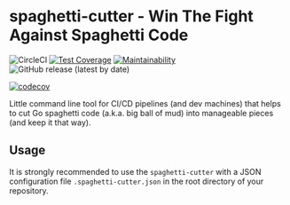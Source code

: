 # spaghetti-cutter - Win The Fight Against Spaghetti Code

![CircleCI](https://img.shields.io/circleci/build/github/flowdev/spaghetti-cutter/master)
[![Test Coverage](https://api.codeclimate.com/v1/badges/91d98c13ac5390ba6116/test_coverage)](https://codeclimate.com/github/flowdev/spaghetti-cutter/test_coverage)
[![Maintainability](https://api.codeclimate.com/v1/badges/91d98c13ac5390ba6116/maintainability)](https://codeclimate.com/github/flowdev/spaghetti-cutter/maintainability)
![GitHub release (latest by date)](https://img.shields.io/github/v/release/flowdev/spaghetti-cutter)

[![codecov](https://codecov.io/gh/flowdev/spaghetti-cutter/branch/master/graph/badge.svg)](https://codecov.io/gh/flowdev/spaghetti-cutter)

Little command line tool for CI/CD pipelines (and dev machines) that helps to cut Go spaghetti code (a.k.a. big ball of mud) into manageable pieces (and keep it that way).

## Usage

It is strongly recommended to use the `spaghetti-cutter` with a JSON
configuration file `.spaghetti-cutter.json` in the root directory of your
repository.
